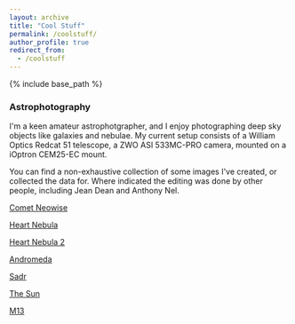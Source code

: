 ```yaml
---
layout: archive
title: "Cool Stuff"
permalink: /coolstuff/
author_profile: true
redirect_from:
  - /coolstuff
---
```


{% include base_path %}

<h3>Astrophotography </h3>

I'm a keen amateur astrophotgrapher, and I enjoy photographing deep sky objects like galaxies and nebulae. My current setup consists of a William Optics Redcat 51 telescope, a ZWO ASI 533MC-PRO camera, mounted on a iOptron CEM25-EC mount.

You can find a non-exhaustive collection of some images I've created, or collected the data for. Where indicated the editing was done by other people, including Jean Dean and Anthony Nel.

[Comet Neowise](http://www.thomas-harvey.com/astrophotography/NEOWISE_small.png)

[Heart Nebula](http://www.thomas-harvey.com/astrophotography/heart.jpg)

[Heart Nebula 2](http://wwww.thomas-harvey.com/astrophotography/heart2.jpg)

[Andromeda](http://wwww.thomas-harvey.com/astrophotography/andromeda.jpg)

[Sadr](http://wwww.thomas-harvey.com/astrophotography/sadr.jpg)

[The Sun](http://www.thomas-harvey.com/astrophotography/sadr.jpg)

[M13](http://wwww.thomas-harvey.com/astrophotography/m13.jpg)



